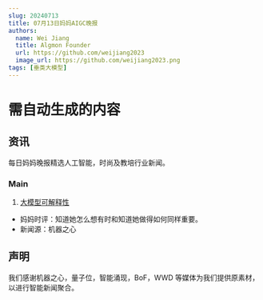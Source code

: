 ```yaml
---
slug: 20240713
title: 07月13日妈妈AIGC晚报
authors:
  name: Wei Jiang
  title: Algmon Founder
  url: https://github.com/weijiang2023
  image_url: https://github.com/weijiang2023.png
tags: [垂类大模型]
---
```


# 需自动生成的内容

## 资讯

每日妈妈晚报精选人工智能，时尚及教培行业新闻。

### Main

1. [大模型可解释性](https://mp.weixin.qq.com/s/6ECqWNLRK_g8Ud3OV3-MYw)

- 妈妈时评：知道她怎么想有时和知道她做得如何同样重要。
- 新闻源：机器之心

## 声明

我们感谢机器之心，量子位，智能涌现，BoF，WWD 等媒体为我们提供原素材，以进行智能新闻聚合。
